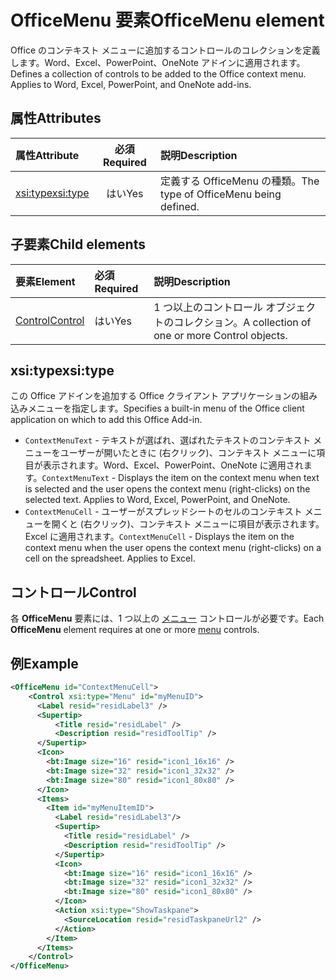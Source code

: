 # <a name="officemenu-element"></a><span data-ttu-id="6095c-101">OfficeMenu 要素</span><span class="sxs-lookup"><span data-stu-id="6095c-101">OfficeMenu element</span></span>

<span data-ttu-id="6095c-p101">Office のコンテキスト メニューに追加するコントロールのコレクションを定義します。Word、Excel、PowerPoint、OneNote アドインに適用されます。</span><span class="sxs-lookup"><span data-stu-id="6095c-p101">Defines a collection of controls to be added to the Office context menu. Applies to Word, Excel, PowerPoint, and OneNote add-ins.</span></span>

## <a name="attributes"></a><span data-ttu-id="6095c-104">属性</span><span class="sxs-lookup"><span data-stu-id="6095c-104">Attributes</span></span>

| <span data-ttu-id="6095c-105">属性</span><span class="sxs-lookup"><span data-stu-id="6095c-105">Attribute</span></span>            | <span data-ttu-id="6095c-106">必須</span><span class="sxs-lookup"><span data-stu-id="6095c-106">Required</span></span> | <span data-ttu-id="6095c-107">説明</span><span class="sxs-lookup"><span data-stu-id="6095c-107">Description</span></span>                          |
|:---------------------|:--------:|:-------------------------------------|
| [<span data-ttu-id="6095c-108">xsi:type</span><span class="sxs-lookup"><span data-stu-id="6095c-108">xsi:type</span></span>](#xsitype) | <span data-ttu-id="6095c-109">はい</span><span class="sxs-lookup"><span data-stu-id="6095c-109">Yes</span></span>      | <span data-ttu-id="6095c-110">定義する OfficeMenu の種類。</span><span class="sxs-lookup"><span data-stu-id="6095c-110">The type of OfficeMenu being defined.</span></span>|

## <a name="child-elements"></a><span data-ttu-id="6095c-111">子要素</span><span class="sxs-lookup"><span data-stu-id="6095c-111">Child elements</span></span>

|  <span data-ttu-id="6095c-112">要素</span><span class="sxs-lookup"><span data-stu-id="6095c-112">Element</span></span> |  <span data-ttu-id="6095c-113">必須</span><span class="sxs-lookup"><span data-stu-id="6095c-113">Required</span></span>  |  <span data-ttu-id="6095c-114">説明</span><span class="sxs-lookup"><span data-stu-id="6095c-114">Description</span></span>  |
|:-----|:-----|:-----|
|  [<span data-ttu-id="6095c-115">Control</span><span class="sxs-lookup"><span data-stu-id="6095c-115">Control</span></span>](#control)    | <span data-ttu-id="6095c-116">はい</span><span class="sxs-lookup"><span data-stu-id="6095c-116">Yes</span></span> |  <span data-ttu-id="6095c-117">1 つ以上のコントロール オブジェクトのコレクション。</span><span class="sxs-lookup"><span data-stu-id="6095c-117">A collection of one or more Control objects.</span></span>  |

## <a name="xsitype"></a><span data-ttu-id="6095c-118">xsi:type</span><span class="sxs-lookup"><span data-stu-id="6095c-118">xsi:type</span></span>

<span data-ttu-id="6095c-119">この Office アドインを追加する Office クライアント アプリケーションの組み込みメニューを指定します。</span><span class="sxs-lookup"><span data-stu-id="6095c-119">Specifies a built-in menu of the Office client application on which to add this Office Add-in.</span></span>

- <span data-ttu-id="6095c-p102">`ContextMenuText` -  テキストが選ばれ、選ばれたテキストのコンテキスト メニューをユーザーが開いたときに (右クリック)、コンテキスト メニューに項目が表示されます。Word、Excel、PowerPoint、OneNote に適用されます。</span><span class="sxs-lookup"><span data-stu-id="6095c-p102">`ContextMenuText` -  Displays the item on the context menu when text is selected and the user opens the context menu (right-clicks) on the selected text. Applies to Word, Excel, PowerPoint, and OneNote.</span></span>
- <span data-ttu-id="6095c-p103">`ContextMenuCell` -  ユーザーがスプレッドシートのセルのコンテキスト メニューを開くと (右クリック)、コンテキスト メニューに項目が表示されます。Excel に適用されます。</span><span class="sxs-lookup"><span data-stu-id="6095c-p103">`ContextMenuCell` -  Displays the item on the context menu when the user opens the context menu (right-clicks) on a cell on the spreadsheet. Applies to Excel.</span></span> 

## <a name="control"></a><span data-ttu-id="6095c-124">コントロール</span><span class="sxs-lookup"><span data-stu-id="6095c-124">Control</span></span>

<span data-ttu-id="6095c-125">各 **OfficeMenu** 要素には、1 つ以上の [メニュー](control.md#menu-dropdown-button-controls) コントロールが必要です。</span><span class="sxs-lookup"><span data-stu-id="6095c-125">Each **OfficeMenu** element requires at one or more [menu](control.md#menu-dropdown-button-controls) controls.</span></span> 

## <a name="example"></a><span data-ttu-id="6095c-126">例</span><span class="sxs-lookup"><span data-stu-id="6095c-126">Example</span></span>

```xml
<OfficeMenu id="ContextMenuCell">
    <Control xsi:type="Menu" id="myMenuID">
      <Label resid="residLabel3" />
      <Supertip>
          <Title resid="residLabel" />
          <Description resid="residToolTip" />
      </Supertip>   
      <Icon>
        <bt:Image size="16" resid="icon1_16x16" />
        <bt:Image size="32" resid="icon1_32x32" />
        <bt:Image size="80" resid="icon1_80x80" />
      </Icon>    
      <Items>
        <Item id="myMenuItemID">
          <Label resid="residLabel3"/>
          <Supertip>
            <Title resid="residLabel" />
            <Description resid="residToolTip" />
          </Supertip>
          <Icon>
            <bt:Image size="16" resid="icon1_16x16" />
            <bt:Image size="32" resid="icon1_32x32" />
            <bt:Image size="80" resid="icon1_80x80" />
          </Icon>    
          <Action xsi:type="ShowTaskpane">
            <SourceLocation resid="residTaskpaneUrl2" />    
          </Action>    
        </Item>
      </Items>
    </Control>   
</OfficeMenu>
```
